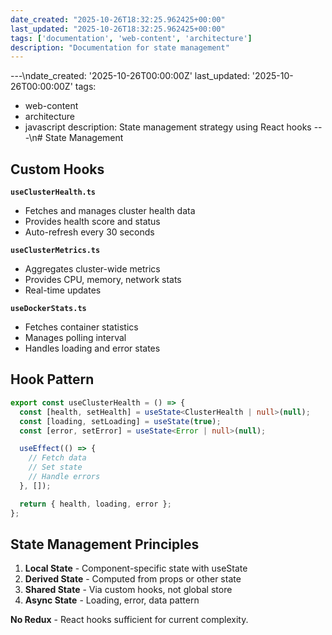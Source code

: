 ```yaml
---
date_created: "2025-10-26T18:32:25.962425+00:00"
last_updated: "2025-10-26T18:32:25.962425+00:00"
tags: ['documentation', 'web-content', 'architecture']
description: "Documentation for state management"
---
```


---\ndate_created: '2025-10-26T00:00:00Z'
last_updated: '2025-10-26T00:00:00Z'
tags:
- web-content
- architecture
- javascript
description: State management strategy using React hooks
---\n# State Management

## Custom Hooks

**`useClusterHealth.ts`**
- Fetches and manages cluster health data
- Provides health score and status
- Auto-refresh every 30 seconds

**`useClusterMetrics.ts`**
- Aggregates cluster-wide metrics
- Provides CPU, memory, network stats
- Real-time updates

**`useDockerStats.ts`**
- Fetches container statistics
- Manages polling interval
- Handles loading and error states

## Hook Pattern

```typescript
export const useClusterHealth = () => {
  const [health, setHealth] = useState<ClusterHealth | null>(null);
  const [loading, setLoading] = useState(true);
  const [error, setError] = useState<Error | null>(null);

  useEffect(() => {
    // Fetch data
    // Set state
    // Handle errors
  }, []);

  return { health, loading, error };
};
```

## State Management Principles

1. **Local State** - Component-specific state with useState
2. **Derived State** - Computed from props or other state
3. **Shared State** - Via custom hooks, not global store
4. **Async State** - Loading, error, data pattern

**No Redux** - React hooks sufficient for current complexity.

